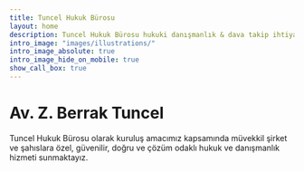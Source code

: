 ```yaml
---
title: Tuncel Hukuk Bürosu
layout: home
description: Tuncel Hukuk Bürosu hukuki danışmanlık & dava takip ihtiyaçlarınıza yönelik etkili çözümler sunar.
intro_image: "images/illustrations/"
intro_image_absolute: true
intro_image_hide_on_mobile: true
show_call_box: true
---
```


# Av. Z. Berrak Tuncel
Tuncel Hukuk Bürosu olarak kuruluş amacımız kapsamında müvekkil şirket ve şahıslara özel, güvenilir, doğru ve çözüm odaklı hukuk ve danışmanlık hizmeti sunmaktayız.
